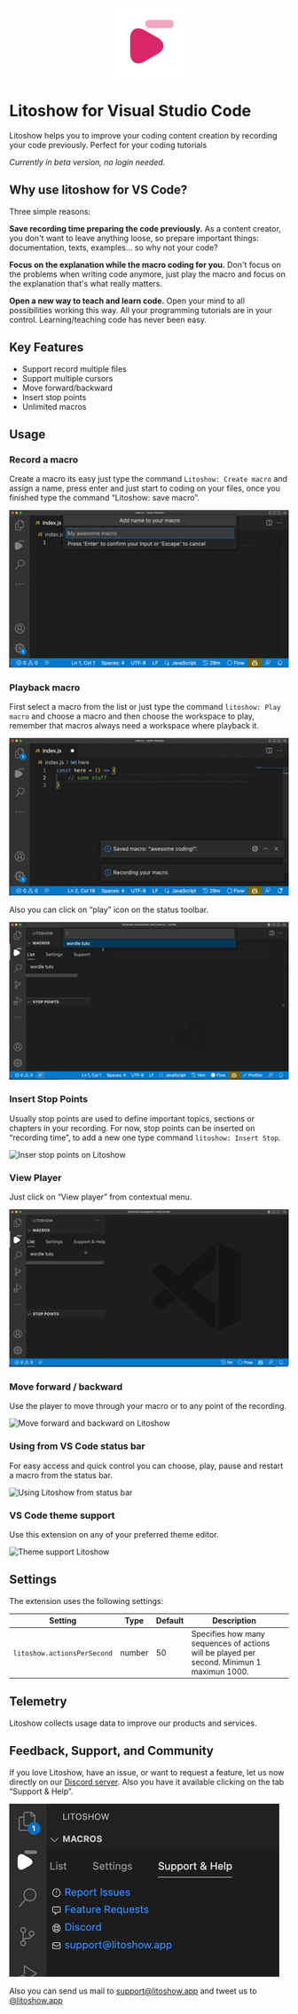<p align="center">
  <img alt="Litoshow Logo" src="https://github.com/fernandops26/litoshow-vscode/blob/main/assets/litoshow-logo-128x128.png?raw=true">
</p>

# Litoshow for Visual Studio Code

Litoshow helps you to improve your coding content creation by recording your code previously. Perfect for your coding tutorials

_Currently in beta version, no login needed._

## Why use litoshow for VS Code?

Three simple reasons:

<b>Save recording time preparing the code previously.</b> As a content creator, you don't want to leave anything loose, so prepare important things: documentation, texts, examples... so why not your code?

<b>Focus on the explanation while the macro coding for you.</b> Don't focus on the problems when writing code anymore, just play the macro and focus on the explanation that's what really matters.

<b>Open a new way to teach and learn code.</b> Open your mind to all possibilities working this way. All your programming tutorials are in your control. Learning/teaching code has never been easy.

## Key Features

- Support record multiple files
- Support multiple cursors
- Move forward/backward
- Insert stop points
- Unlimited macros

## Usage

### Record a macro

Create a macro its easy just type the command `Litoshow: Create macro` and assign a name, press enter and just start to coding on your files, once you finished type the command “Litoshow: save macro”.

<img alt="Record macro on Litoshow" src="https://github.com/fernandops26/litoshow-vscode/blob/main/assets/vscode-litoshow/litoshow-record-a-macro.gif?raw=true">

### Playback macro

First select a macro from the list or just type the command `litoshow: Play macro` and choose a macro and then choose the workspace to play, remember that macros always need a workspace where playback it.

<img alt="Playback macro on Litoshow" src="https://github.com/fernandops26/litoshow-vscode/blob/main/assets/vscode-litoshow/litoshow-playback-macro.gif?raw=true">

Also you can click on “play” icon on the status toolbar.

<img alt="Playback macro on Litoshow from status bar" src="https://github.com/fernandops26/litoshow-vscode/blob/main/assets/vscode-litoshow/litoshow-playback-macro-status-bar.gif?raw=true">

### Insert Stop Points

Usually stop points are used to define important topics, sections or chapters in your recording. For now, stop points can be inserted on “recording time”, to add a new one type command `litoshow: Insert Stop`.

<img alt="Inser stop points on Litoshow" src="https://github.com/fernandops26/litoshow-vscode/blob/main/assets/vscode-litoshow/litoshow-insert-stop-points.gif?raw=true">

### View Player

Just click on “View player” from contextual menu.

<img alt="View player on Litoshow" src="https://github.com/fernandops26/litoshow-vscode/blob/main/assets/vscode-litoshow/litoshow-view-player.gif?raw=true">

### Move forward / backward

Use the player to move through your macro or to any point of the recording.

<img alt="Move forward and backward on Litoshow" src="https://github.com/fernandops26/litoshow-vscode/blob/main/assets/vscode-litoshow/litoshow-move-forward-backward-any-point.gif?raw=true">

### Using from VS Code status bar

For easy access and quick control you can choose, play, pause and restart a macro from the status bar.

<img alt="Using Litoshow from status bar" src="https://github.com/fernandops26/litoshow-vscode/blob/main/assets/vscode-litoshow/litoshow-using-from-status-bar.gif?raw=true">

### VS Code theme support

Use this extension on any of your preferred theme editor.

<img alt="Theme support Litoshow" src="https://github.com/fernandops26/litoshow-vscode/blob/main/assets/vscode-litoshow/litoshow-vscode-theme-support.gif?raw=true">

## Settings

The extension uses the following settings:

| **Setting**                 | **Type** | **Default** | **Description**                                                                            |     |
| --------------------------- | -------- | ----------- | ------------------------------------------------------------------------------------------ | --- |
| `litoshow.actionsPerSecond` | number   | 50          | Specifies how many sequences of actions will be played per second. Minimun 1 maximun 1000. |     |

## Telemetry

Litoshow collects usage data to improve our products and services.

## **Feedback, Support, and Community**

If you love Litoshow, have an issue, or want to request a feature, let us now directly on our <a href='https://discord.gg/f3FWAB5spU' target="_blank">Discord server</a>. Also you have it available clicking on the tab “Support & Help”.

<img alt="Send feedback, support and joint to the community" src="https://github.com/fernandops26/litoshow-vscode/blob/main/assets/vscode-litoshow/litoshow-support-and-help.png?raw=true">

Also you can send us mail to <a href="mailto:support@litoshow.app">support@litoshow.app</a> and tweet us to <a href="https://twitter.com/Litoshow_app" target="_blank">@litoshow.app</a>
